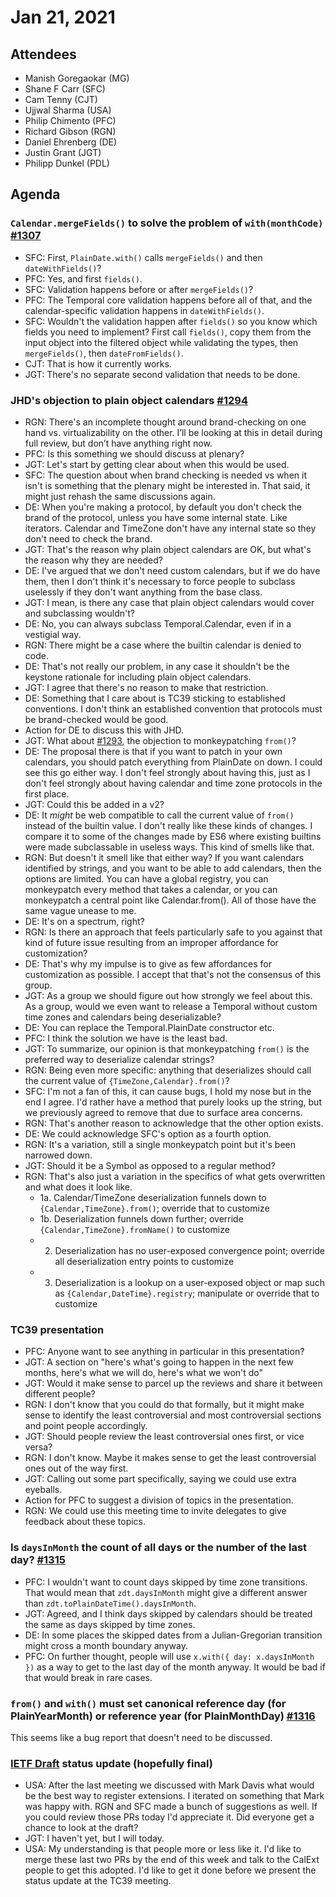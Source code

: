 # Jan 21, 2021

## Attendees
- Manish Goregaokar (MG)
- Shane F Carr (SFC)
- Cam Tenny (CJT)
- Ujjwal Sharma (USA)
- Philip Chimento (PFC)
- Richard Gibson (RGN)
- Daniel Ehrenberg (DE)
- Justin Grant (JGT)
- Philipp Dunkel (PDL)

## Agenda

### `Calendar.mergeFields()` to solve the problem of `with(monthCode)` [#1307](https://github.com/tc39/proposal-temporal/issues/1307)
- SFC: First, `PlainDate.with()` calls `mergeFields()` and then `dateWithFields()`?
- PFC: Yes, and first `fields()`.
- SFC: Validation happens before or after `mergeFields()`?
- PFC: The Temporal core validation happens before all of that, and the calendar-specific validation happens in `dateWithFields()`.
- SFC: Wouldn't the validation happen after `fields()` so you know which fields you need to implement? First call `fields()`, copy them from the input object into the filtered object while validating the types, then `mergeFields()`, then `dateFromFields()`.
- CJT: That is how it currently works.
- JGT: There's no separate second validation that needs to be done.

### JHD's objection to plain object calendars [#1294](https://github.com/tc39/proposal-temporal/issues/1294)
- RGN: There's an incomplete thought around brand-checking on one hand vs. virtualizability on the other. I’ll be looking at this in detail during full review, but don’t have anything right now.
- PFC: Is this something we should discuss at plenary?
- JGT: Let's start by getting clear about when this would be used.
- SFC: The question about when brand checking is needed vs when it isn't is something that the plenary might be interested in. That said, it might just rehash the same discussions again.
- DE: When you're making a protocol, by default you don't check the brand of the protocol, unless you have some internal state. Like iterators. Calendar and TimeZone don't have any internal state so they don't need to check the brand.
- JGT: That's the reason why plain object calendars are OK, but what's the reason why they are needed?
- DE: I've argued that we don't need custom calendars, but if we do have them, then I don't think it's necessary to force people to subclass uselessly if they don't want anything from the base class.
- JGT: I mean, is there any case that plain object calendars would cover and subclassing wouldn't?
- DE: No, you can always subclass Temporal.Calendar, even if in a vestigial way.
- RGN: There might be a case where the builtin calendar is denied to code.
- DE: That's not really our problem, in any case it shouldn't be the keystone rationale for including plain object calendars. 
- JGT: I agree that there's no reason to make that restriction.
- DE: Something that I care about is TC39 sticking to established conventions. I don't think an established convention that protocols must be brand-checked would be good.
- Action for DE to discuss this with JHD.
- JGT: What about [#1293](https://github.com/tc39/proposal-temporal/issues/1293), the objection to monkeypatching `from()`?
- DE: The proposal there is that if you want to patch in your own calendars, you should patch everything from PlainDate on down. I could see this go either way. I don't feel strongly about having this, just as I don't feel strongly about having calendar and time zone protocols in the first place.
- JGT: Could this be added in a v2?
- DE: It _might_ be web compatible to call the current value of `from()` instead of the builtin value. I don't really like these kinds of changes. I compare it to some of the changes made by ES6 where existing builtins were made subclassable in useless ways. This kind of smells like that.
- RGN: But doesn't it smell like that either way? If you want calendars identified by strings, and you want to be able to add calendars, then the options are limited. You can have a global registry, you can monkeypatch every method that takes a calendar, or you can monkeypatch a central point like Calendar.from(). All of those have the same vague unease to me.
- DE: It's on a spectrum, right?
- RGN: Is there an approach that feels particularly safe to you against that kind of future issue resulting from an improper affordance for customization?
- DE: That's why my impulse is to give as few affordances for customization as possible. I accept that that's not the consensus of this group.
- JGT: As a group we should figure out how strongly we feel about this. As a group, would we even want to release a Temporal without custom time zones and calendars being deserializable?
- DE: You can replace the Temporal.PlainDate constructor etc.
- PFC: I think the solution we have is the least bad.
- JGT: To summarize, our opinion is that monkeypatching `from()` is the preferred way to deserialize calendar strings?
- RGN: Being even more specific: anything that deserializes should call the current value of `{TimeZone,Calendar}.from()`?
- SFC: I'm not a fan of this, it can cause bugs, I hold my nose but in the end I agree. I'd rather have a method that purely looks up the string, but we previously agreed to remove that due to surface area concerns.
- RGN: That's another reason to acknowledge that the other option exists.
- DE: We could acknowledge SFC's option as a fourth option.
- RGN: It's a variation, still a single monkeypatch point but it's been narrowed down.
- JGT: Should it be a Symbol as opposed to a regular method?
- RGN: That's also just a variation in the specifics of what gets overwritten and what does it look like.
  - 1a. Calendar/TimeZone deserialization funnels down to  `{Calendar,TimeZone}.from()`; override that to customize
  - 1b. Deserialization funnels down further; override `{Calendar,TimeZone}.fromName()` to customize
  - 2. Deserialization has no user-exposed convergence point; override all deserialization entry points to customize
  - 3. Deserialization is a lookup on a user-exposed object or map such as `{Calendar,DateTime}.registry`; manipulate or override that to customize

### TC39 presentation
- PFC: Anyone want to see anything in particular in this presentation?
- JGT: A section on "here's what's going to happen in the next few months, here's what we will do, here's what we won't do"
- JGT: Would it make sense to parcel up the reviews and share it between different people?
- RGN: I don't know that you could do that formally, but it might make sense to identify the least controversial and most controversial sections and point people accordingly.
- JGT: Should people review the least controversial ones first, or vice versa?
- RGN: I don't know. Maybe it makes sense to get the least controversial ones out of the way first.
- JGT: Calling out some part specifically, saying we could use extra eyeballs.
- Action for PFC to suggest a division of topics in the presentation.
- RGN: We could use this meeting time to invite delegates to give feedback about these topics.

### Is `daysInMonth` the count of all days or the number of the last day? [#1315](https://github.com/tc39/proposal-temporal/issues/1315)
- PFC: I wouldn't want to count days skipped by time zone transitions. That would mean that `zdt.daysInMonth` might give a different answer than `zdt.toPlainDateTime().daysInMonth`.
- JGT: Agreed, and I think days skipped by calendars should be treated the same as days skipped by time zones.
- DE: In some places the skipped dates from a Julian-Gregorian transition might cross a month boundary anyway.
- PFC: On further thought, people will use `x.with({ day: x.daysInMonth })` as a way to get to the last day of the month anyway. It would be bad if that would break in rare cases.

### `from()` and `with()` must set canonical reference day (for PlainYearMonth) or reference year (for PlainMonthDay) [#1316](https://github.com/tc39/proposal-temporal/issues/1316)
This seems like a bug report that doesn't need to be discussed.

### [IETF Draft](https://github.com/ryzokuken/draft-ryzokuken-datetime-extended) status update (hopefully final)
- USA: After the last meeting we discussed with Mark Davis what would be the best way to register extensions. I iterated on something that Mark was happy with. RGN and SFC made a bunch of suggestions as well. If you could review those PRs today I'd appreciate it. Did everyone get a chance to look at the draft?
- JGT: I haven't yet, but I will today.
- USA: My understanding is that people more or less like it. I'd like to merge these last two PRs by the end of this week and talk to the CalExt people to get this adopted. I'd like to get it done before we present the status update at the TC39 meeting.
